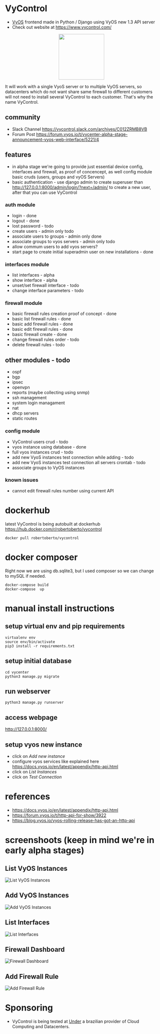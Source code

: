 # VyControl
* [VyOS](https://www.vyos.io/) frontend made in Python / Django using VyOS new 1.3 API server
* Check out website at https://www.vycontrol.com/


<p align="center">
<img align="center" width="150" height="150" src="https://storage.googleapis.com/vycontrol/logos/logo_transparent.png">
</p>




It will work with a single VyoS server or to multiple VyOS servers, so datacenters which do not want share same firewall to different customers will not need to install several VyControl to each customer. That's why the name VyControl.

## community
* Slack Channel https://vycontrol.slack.com/archives/C012ZRMB8VB
* Forum Post https://forum.vyos.io/t/vycenter-alpha-stage-announcement-vyos-web-interface/5221/4

## features
* in alpha stage we're going to provide just essential device config, interfaces and firewall, as proof of concencept, as well config module basic cruds (users, groups and vyOS Servers)
* basic authentication - use django admin to create superuser than http://127.0.0.1:8000/admin/login/?next=/admin/ to create a new user, after that you can use VyControl

### auth module
* login - done
* logout - done
* lost password - todo
* create users - admin only todo
* associate users to groups - admin only done
* associate groups to vyos servers - admin only todo
* allow commum users to add vyos servers?
* start page to create initial superadmin user on new installations - done

### interfaces module
* list interfaces - alpha
* show interface - alpha
* unset/set firewall interface - todo
* change interface parameters - todo

### firewall module
* basic firewall rules creation proof of concept - done
* basic list firewall rules - done
* basic add firewall rules - done
* basic edit firewall rules - done
* basic firewall create - done
* change firewall rules order - todo
* delete firewall rules - todo

## other modules - todo
* ospf
* bgp
* ipsec
* openvpn
* reports (maybe collecting using snmp)
* ssh management 
* system login managament
* nat
* dhcp servers
* static routes

### config module
* VyControl users crud - todo
* vyos instance using database - done
* full vyos instances crud - todo
* add new VyoS instances test connection while adding - todo
* add new VyoS instances test connection all servers crontab - todo
* associate groups to VyOS instances

### known issues
* cannot edit firewall rules number using current API


# dockerhub
latest VyControl is being autobuilt at dockerhub https://hub.docker.com/r/robertoberto/vycontrol
```
docker pull robertoberto/vycontrol
```

# docker composer

Right now we are using db.sqlite3, but I used composer so we can change to mySQL if needed.

```
docker-compose build
docker-compose  up
```

# manual install instructions

## setup virtual env and pip requirements
```
virtualenv env
source env/bin/activate
pip3 install -r requirements.txt
```

## setup initial database
```
cd vycenter
python3 manage.py migrate
```

## run webserver
```
python3 manage.py runserver
```

## access webpage
http://127.0.0.1:8000/


## setup vyos new instance
* click on *Add new instance*
* configure vyos services like explained here https://docs.vyos.io/en/latest/appendix/http-api.html
* click on *List Instances*
* click on *Test Connection*

# references
* https://docs.vyos.io/en/latest/appendix/http-api.html
* https://forum.vyos.io/t/http-api-for-show/3922
* https://blog.vyos.io/vyos-rolling-release-has-got-an-http-api 

# screenshoots (keep in mind we're in early alpha stages)

## List VyOS Instances
![List VyOS Instances](https://storage.googleapis.com/imgvycenter/screenshoot-alfa1/list-instances.png)

## Add VyOS Instances
![Add VyOS Instances](https://storage.googleapis.com/imgvycenter/screenshoot-alfa1/add-instance.png)

## List Interfaces
![List Interfaces](https://storage.googleapis.com/vycontrol/screenshoots/vycontrol-interfaces.png)

## Firewall Dashboard
![Firewall Dashboard](https://storage.googleapis.com/imgvycenter/screenshoot-alfa1/firewall-dash.png)

## Add Firewall Rule
![Add Firewall Rule](https://storage.googleapis.com/imgvycenter/screenshoot-alfa1/firewall-rule.png)



# Sponsoring
* VyControl is being tested at [Under](https://under.com.br) a brazilian provider of Cloud Computing and Datacenters.

